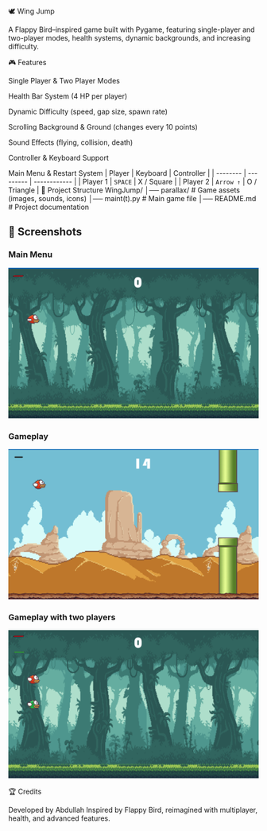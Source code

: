 🕊️ Wing Jump










A Flappy Bird–inspired game built with Pygame, featuring single-player and two-player modes, health systems, dynamic backgrounds, and increasing difficulty.



🎮 Features

Single Player & Two Player Modes

Health Bar System (4 HP per player)

Dynamic Difficulty (speed, gap size, spawn rate)

Scrolling Background & Ground (changes every 10 points)

Sound Effects (flying, collision, death)

Controller & Keyboard Support

Main Menu & Restart System
| Player   | Keyboard  | Controller   |
| -------- | --------- | ------------ |
| Player 1 | `SPACE`   | X / Square   |
| Player 2 | `Arrow ↑` | O / Triangle |
📂 Project Structure
WingJump/
│── parallax/                 # Game assets (images, sounds, icons)
│── maint(t).py # Main game file
│── README.md                  # Project documentation

## 📸 Screenshots  

### Main Menu  
![Main Menu](./Parallax/single_mode_first.png)

### Gameplay  
![Gameplay](./Parallax/single_mode_second.png)
### Gameplay with two players  
![Gameplay_2](./Parallax/multiplayer.png)

🏆 Credits


Developed by Abdullah
Inspired by Flappy Bird, reimagined with multiplayer, health, and advanced features.
